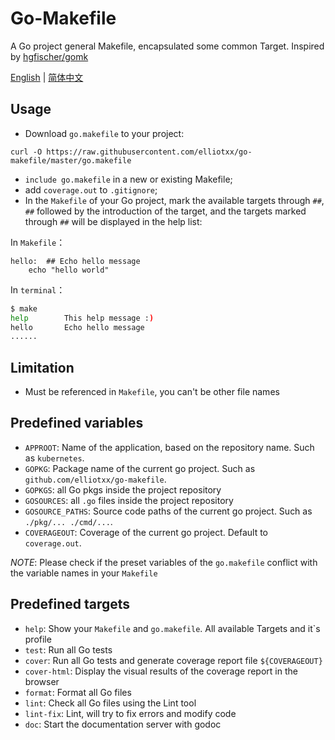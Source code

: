 # Go-Makefile

A Go project general Makefile, encapsulated some common Target. Inspired by [hgfischer/gomk](https://github.com/hgfischer/gomk)

[English](https://github.com/elliotxx/go-makefile/blob/master/README.md) | [简体中文](https://github.com/elliotxx/go-makefile/blob/master/README-zh.md)

## Usage

* Download `go.makefile` to your project:
```
curl -O https://raw.githubusercontent.com/elliotxx/go-makefile/master/go.makefile
```
* `include go.makefile` in a new or existing Makefile;
* add `coverage.out` to `.gitignore`;
* In the `Makefile` of your Go project, mark the available targets through `##`, `##` followed by the introduction of the target, and the targets marked through `##` will be displayed in the help list:

In `Makefile`：
```
hello:  ## Echo hello message
	echo "hello world"
```

In `terminal`：
```bash
$ make
help        This help message :)
hello       Echo hello message
......
```

## Limitation
* Must be referenced in `Makefile`, you can't be other file names

## Predefined variables

* `APPROOT`: Name of the application, based on the repository name. Such as `kubernetes`.
* `GOPKG`: Package name of the current go project. Such as `github.com/elliotxx/go-makefile`.
* `GOPKGS`: all Go pkgs inside the project repository
* `GOSOURCES`: all `.go` files inside the project repository
* `GOSOURCE_PATHS`: Source code paths of the current go project. Such as `./pkg/... ./cmd/...`.
* `COVERAGEOUT`: Coverage of the current go project. Default to `coverage.out`.

*NOTE*: Please check if the preset variables of the `go.makefile` conflict with the variable names in your `Makefile`

## Predefined targets

* `help`: Show your `Makefile` and `go.makefile`. All available Targets and it`s profile
* `test`: Run all Go tests
* `cover`: Run all Go tests and generate coverage report file `${COVERAGEOUT}`
* `cover-html`: Display the visual results of the coverage report in the browser
* `format`: Format all Go files
* `lint`: Check all Go files using the Lint tool
* `lint-fix`: Lint, will try to fix errors and modify code
* `doc`: Start the documentation server with godoc
